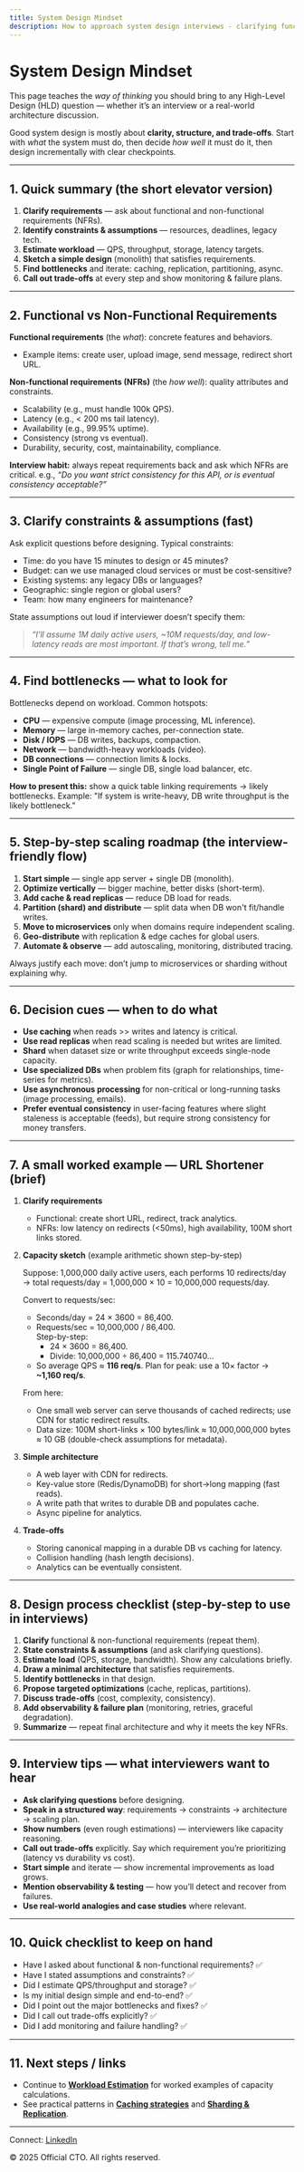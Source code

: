 ```yaml
---
title: System Design Mindset
description: How to approach system design interviews - clarifying functional & non-functional requirements, constraints, finding bottlenecks, and a step-by-step scaling mindset.
---
```


# System Design Mindset

This page teaches the *way of thinking* you should bring to any High-Level Design (HLD) question — whether it’s an interview or a real-world architecture discussion.

Good system design is mostly about **clarity, structure, and trade-offs**. Start with *what* the system must do, then decide *how well* it must do it, then design incrementally with clear checkpoints.

---

## 1. Quick summary (the short elevator version)

1. **Clarify requirements** — ask about functional and non-functional requirements (NFRs).  
2. **Identify constraints & assumptions** — resources, deadlines, legacy tech.  
3. **Estimate workload** — QPS, throughput, storage, latency targets.  
4. **Sketch a simple design** (monolith) that satisfies requirements.  
5. **Find bottlenecks** and iterate: caching, replication, partitioning, async.  
6. **Call out trade-offs** at every step and show monitoring & failure plans.

---

## 2. Functional vs Non-Functional Requirements

**Functional requirements** (the *what*): concrete features and behaviors.
- Example items: create user, upload image, send message, redirect short URL.

**Non-functional requirements (NFRs)** (the *how well*): quality attributes and constraints.
- Scalability (e.g., must handle 100k QPS).
- Latency (e.g., < 200 ms tail latency).
- Availability (e.g., 99.95% uptime).
- Consistency (strong vs eventual).
- Durability, security, cost, maintainability, compliance.

**Interview habit:** always repeat requirements back and ask which NFRs are critical. e.g., *“Do you want strict consistency for this API, or is eventual consistency acceptable?”*

---

## 3. Clarify constraints & assumptions (fast)

Ask explicit questions before designing. Typical constraints:
- Time: do you have 15 minutes to design or 45 minutes?  
- Budget: can we use managed cloud services or must be cost-sensitive?  
- Existing systems: any legacy DBs or languages?  
- Geographic: single region or global users?  
- Team: how many engineers for maintenance?

State assumptions out loud if interviewer doesn’t specify them:
> *“I’ll assume 1M daily active users, ~10M requests/day, and low-latency reads are most important. If that’s wrong, tell me.”*

---

## 4. Find bottlenecks — what to look for

Bottlenecks depend on workload. Common hotspots:
- **CPU** — expensive compute (image processing, ML inference).  
- **Memory** — large in-memory caches, per-connection state.  
- **Disk / IOPS** — DB writes, backups, compaction.  
- **Network** — bandwidth-heavy workloads (video).  
- **DB connections** — connection limits & locks.  
- **Single Point of Failure** — single DB, single load balancer, etc.

**How to present this:** show a quick table linking requirements → likely bottlenecks. Example: "If system is write-heavy, DB write throughput is the likely bottleneck."

---

## 5. Step-by-step scaling roadmap (the interview-friendly flow)

1. **Start simple** — single app server + single DB (monolith).  
2. **Optimize vertically** — bigger machine, better disks (short-term).  
3. **Add cache & read replicas** — reduce DB load for reads.  
4. **Partition (shard) and distribute** — split data when DB won't fit/handle writes.  
5. **Move to microservices** only when domains require independent scaling.  
6. **Geo-distribute** with replication & edge caches for global users.  
7. **Automate & observe** — add autoscaling, monitoring, distributed tracing.  

Always justify each move: don’t jump to microservices or sharding without explaining why.

---

## 6. Decision cues — when to do what

- **Use caching** when reads >> writes and latency is critical.  
- **Use read replicas** when read scaling is needed but writes are limited.  
- **Shard** when dataset size or write throughput exceeds single-node capacity.  
- **Use specialized DBs** when problem fits (graph for relationships, time-series for metrics).  
- **Use asynchronous processing** for non-critical or long-running tasks (image processing, emails).  
- **Prefer eventual consistency** in user-facing features where slight staleness is acceptable (feeds), but require strong consistency for money transfers.

---

## 7. A small worked example — URL Shortener (brief)

1. **Clarify requirements**
   - Functional: create short URL, redirect, track analytics.
   - NFRs: low latency on redirects (<50ms), high availability, 100M short links stored.

2. **Capacity sketch** (example arithmetic shown step-by-step)

   Suppose: 1,000,000 daily active users, each performs 10 redirects/day → total requests/day = 1,000,000 × 10 = 10,000,000 requests/day.

   Convert to requests/sec:
   - Seconds/day = 24 × 3600 = 86,400.
   - Requests/sec = 10,000,000 / 86,400.  
     Step-by-step:
     - 24 × 3600 = 86,400.
     - Divide: 10,000,000 ÷ 86,400 = 115.740740...  
   - So average QPS ≈ **116 req/s**. Plan for peak: use a 10× factor → **~1,160 req/s**.

   From here:
   - One small web server can serve thousands of cached redirects; use CDN for static redirect results.  
   - Data size: 100M short-links × 100 bytes/link ≈ 10,000,000,000 bytes ≈ 10 GB (double-check assumptions for metadata).

3. **Simple architecture**
   - A web layer with CDN for redirects.  
   - Key-value store (Redis/DynamoDB) for short->long mapping (fast reads).  
   - A write path that writes to durable DB and populates cache.  
   - Async pipeline for analytics.

4. **Trade-offs**
   - Storing canonical mapping in a durable DB vs caching for latency.  
   - Collision handling (hash length decisions).  
   - Analytics can be eventually consistent.

---

## 8. Design process checklist (step-by-step to use in interviews)

1. **Clarify** functional & non-functional requirements (repeat them).  
2. **State constraints & assumptions** (and ask clarifying questions).  
3. **Estimate load** (QPS, storage, bandwidth). Show any calculations briefly.  
4. **Draw a minimal architecture** that satisfies requirements.  
5. **Identify bottlenecks** in that design.  
6. **Propose targeted optimizations** (cache, replicas, partitions).  
7. **Discuss trade-offs** (cost, complexity, consistency).  
8. **Add observability & failure plan** (monitoring, retries, graceful degradation).  
9. **Summarize** — repeat final architecture and why it meets the key NFRs.

---

## 9. Interview tips — what interviewers want to hear

- **Ask clarifying questions** before designing.  
- **Speak in a structured way**: requirements → constraints → architecture → scaling plan.  
- **Show numbers** (even rough estimations) — interviewers like capacity reasoning.  
- **Call out trade-offs** explicitly. Say which requirement you’re prioritizing (latency vs durability vs cost).  
- **Start simple** and iterate — show incremental improvements as load grows.  
- **Mention observability & testing** — how you’ll detect and recover from failures.  
- **Use real-world analogies and case studies** where relevant.

---

## 10. Quick checklist to keep on hand

- Have I asked about functional & non-functional requirements? ✅  
- Have I stated assumptions and constraints? ✅  
- Did I estimate QPS/throughput and storage? ✅  
- Is my initial design simple and end-to-end? ✅  
- Did I point out the major bottlenecks and fixes? ✅  
- Did I call out trade-offs explicitly? ✅  
- Did I add monitoring and failure handling? ✅

---

## 11. Next steps / links
- Continue to **[Workload Estimation](/sections/hld/foundations/workload-estimation.md)** for worked examples of capacity calculations.  
- See practical patterns in **[Caching strategies](/sections/hld/caching/strategies.md)** and **[Sharding & Replication](/sections/hld/database-for-hld.md)**.

---

<footer>
  <p>Connect: <a href="https://www.linkedin.com/in/ravi-shankar-a725b0225/">LinkedIn</a></p>
  <p>&copy; 2025 Official CTO. All rights reserved.</p>
</footer>
